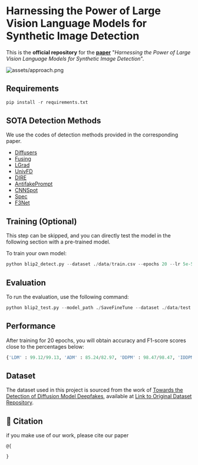 # Harnessing the Power of Large Vision Language Models for Synthetic Image Detection

This is the **official repository** for the [**paper**](https://arxiv.org/abs/) "*Harnessing the Power of Large Vision Language Models for Synthetic Image Detection*".

![assets/approach.png](assets/approach.png)

## Requirements
``` python
pip install -r requirements.txt
```

## SOTA Detection Methods

We use the codes of detection methods provided in the corresponding paper. 

- [Diffusers](https://github.com/davide-coccomini/Detecting-Images-Generated-by-Diffusers)
- [Fusing](https://github.com/littlejuyan/FusingGlobalandLocal)
- [LGrad](https://github.com/chuangchuangtan/LGrad)
- [UnivFD](https://github.com/Yuheng-Li/UniversalFakeDetect)
- [DIRE](https://github.com/ZhendongWang6/DIRE)
- [AntifakePrompt](https://github.com/nctu-eva-lab/antifakeprompt)
- [CNNSpot](https://github.com/PeterWang512/CNNDetection)
- [Spec](https://github.com/ColumbiaDVMM/AutoGAN)
- [F3Net](https://github.com/yyk-wew/F3Net)

## Training (Optional)
This step can be skipped, and you can directly test the model in the following section with a pre-trained model.

To train your own model:
```python
python blip2_detect.py --dataset ./data/train.csv --epochs 20 --lr 5e-5 
```
## Evaluation
To run the evaluation, use the following command:
```python
python blip2_test.py --model_path ./SaveFineTune --dataset ./data/test.csv
```
## Performance
After training for 20 epochs, you will obtain accuracy and F1-score scores close to the percentages below:

```python
{'LDM' : 99.12/99.13, 'ADM' : 85.24/82.97, 'DDPM' : 98.47/98.47, 'IDDPM' : 97.02/96.97, 'PNDM' : 99.22/99.23, 'SD v1.4' 77.68/71.79: , 'GLIDE' : 97.09/97.05} 
```
## Dataset

The dataset used in this project is sourced from the work of [Towards the Detection of Diffusion Model Deepfakes](https://arxiv.org/abs/2210.14571), available at [Link to Original Dataset Repository](https://github.com/jonasricker/diffusion-model-deepfake-detection).


## :book: Citation
if you make use of our work, please cite our paper
```
@{

}
```
